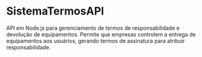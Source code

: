 # SistemaTermosAPI
API em Node.js para gerenciamento de termos de responsabilidade e devolução de equipamentos. Permite que empresas controlem a entrega de equipamentos aos usuários, gerando termos de assinatura para atribuir responsabilidade.
